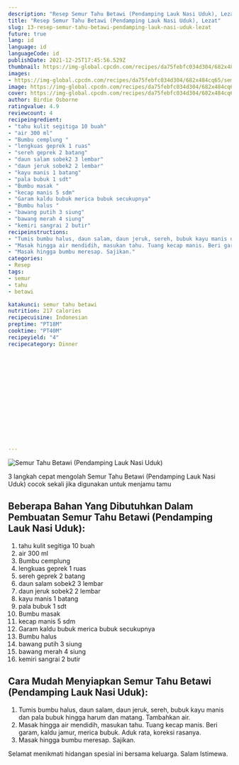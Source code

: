 ```yaml
---
description: "Resep Semur Tahu Betawi (Pendamping Lauk Nasi Uduk), Lezat"
title: "Resep Semur Tahu Betawi (Pendamping Lauk Nasi Uduk), Lezat"
slug: 13-resep-semur-tahu-betawi-pendamping-lauk-nasi-uduk-lezat
future: true
lang: id
language: id
languageCode: id
publishDate: 2021-12-25T17:45:56.529Z 
thumbnail: https://img-global.cpcdn.com/recipes/da75febfc034d304/682x484cq65/semur-tahu-betawi-pendamping-lauk-nasi-uduk-foto-resep-utama.png
images:
- https://img-global.cpcdn.com/recipes/da75febfc034d304/682x484cq65/semur-tahu-betawi-pendamping-lauk-nasi-uduk-foto-resep-utama.png
image: https://img-global.cpcdn.com/recipes/da75febfc034d304/682x484cq65/semur-tahu-betawi-pendamping-lauk-nasi-uduk-foto-resep-utama.png
cover: https://img-global.cpcdn.com/recipes/da75febfc034d304/682x484cq65/semur-tahu-betawi-pendamping-lauk-nasi-uduk-foto-resep-utama.png
author: Birdie Osborne
ratingvalue: 4.9
reviewcount: 4
recipeingredient:
- "tahu kulit segitiga 10 buah"
- "air 300 ml"
- "Bumbu cemplung "
- "lengkuas geprek 1 ruas"
- "sereh geprek 2 batang"
- "daun salam sobek2 3 lembar"
- "daun jeruk sobek2 2 lembar"
- "kayu manis 1 batang"
- "pala bubuk 1 sdt"
- "Bumbu masak "
- "kecap manis 5 sdm"
- "Garam kaldu bubuk merica bubuk secukupnya"
- "Bumbu halus "
- "bawang putih 3 siung"
- "bawang merah 4 siung"
- "kemiri sangrai 2 butir"
recipeinstructions:
- "Tumis bumbu halus, daun salam, daun jeruk, sereh, bubuk kayu manis dan pala bubuk hingga harum dan matang. Tambahkan air."
- "Masak hingga air mendidih, masukan tahu. Tuang kecap manis. Beri garam, kaldu jamur, merica bubuk. Aduk rata, koreksi rasanya."
- "Masak hingga bumbu meresap. Sajikan."
categories:
- Resep
tags:
- semur
- tahu
- betawi

katakunci: semur tahu betawi 
nutrition: 217 calories
recipecuisine: Indonesian
preptime: "PT18M"
cooktime: "PT40M"
recipeyield: "4"
recipecategory: Dinner


     
    
    
    
    
    
    
    
    
    
    
      
    
---
```



![Semur Tahu Betawi (Pendamping Lauk Nasi Uduk)](https://img-global.cpcdn.com/recipes/da75febfc034d304/682x484cq65/semur-tahu-betawi-pendamping-lauk-nasi-uduk-foto-resep-utama.png)

3 langkah cepat mengolah  Semur Tahu Betawi (Pendamping Lauk Nasi Uduk) cocok sekali jika digunakan untuk menjamu tamu

<!--inarticleads1-->

## Beberapa Bahan Yang Dibutuhkan Dalam Pembuatan Semur Tahu Betawi (Pendamping Lauk Nasi Uduk):

1. tahu kulit segitiga 10 buah
1. air 300 ml
1. Bumbu cemplung 
1. lengkuas geprek 1 ruas
1. sereh geprek 2 batang
1. daun salam sobek2 3 lembar
1. daun jeruk sobek2 2 lembar
1. kayu manis 1 batang
1. pala bubuk 1 sdt
1. Bumbu masak 
1. kecap manis 5 sdm
1. Garam kaldu bubuk merica bubuk secukupnya
1. Bumbu halus 
1. bawang putih 3 siung
1. bawang merah 4 siung
1. kemiri sangrai 2 butir



<!--inarticleads2-->

## Cara Mudah Menyiapkan Semur Tahu Betawi (Pendamping Lauk Nasi Uduk):

1. Tumis bumbu halus, daun salam, daun jeruk, sereh, bubuk kayu manis dan pala bubuk hingga harum dan matang. Tambahkan air.
1. Masak hingga air mendidih, masukan tahu. Tuang kecap manis. Beri garam, kaldu jamur, merica bubuk. Aduk rata, koreksi rasanya.
1. Masak hingga bumbu meresap. Sajikan.




Selamat menikmati hidangan spesial ini bersama keluarga. Salam Istimewa.
